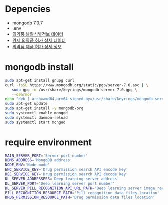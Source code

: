 # Depencies
* mongodb 7.0.7
* .env
* [의약품 낱알식별정보 데이터](https://data.mfds.go.kr/OPCAC01F05?srchSrvcKorNm=%EC%9D%98%EC%95%BD%ED%92%88%20%EB%82%B1%EC%95%8C%EC%8B%9D%EB%B3%84%EC%A0%95%EB%B3%B4%20%EB%8D%B0%EC%9D%B4%ED%84%B0)
* [완제 의약품 허가 상세 데이터](https://data.mfds.go.kr/OPCAC01F05/search?loginCk=false&aplyYn=&taskDivsCd=&srchSrvcKorNm=%EC%99%84%EC%A0%9C+%EC%9D%98%EC%95%BD%ED%92%88+%ED%97%88%EA%B0%80+%EC%83%81%EC%84%B8+%EB%8D%B0%EC%9D%B4%ED%84%B0)
* [의약품 제품 허가 상세 정보](https://www.data.go.kr/data/15095677/openapi.do#/API%20%EB%AA%A9%EB%A1%9D/getDrugPrdtPrmsnDtlInq04)

# mongodb install
```bash
sudo apt-get install gnupg curl
curl -fsSL https://www.mongodb.org/static/pgp/server-7.0.asc | \
   sudo gpg -o /usr/share/keyrings/mongodb-server-7.0.gpg \
   --dearmor
echo "deb [ arch=amd64,arm64 signed-by=/usr/share/keyrings/mongodb-server-7.0.gpg ] https://repo.mongodb.org/apt/ubuntu focal/mongodb-org/7.0 multiverse" | sudo tee /etc/apt/sources.list.d/mongodb-org-7.0.list
sudo apt-get update
sudo apt-get install -y mongodb-org
sudo systemctl enable mongod
sudo systemctl daemon-reload
sudo systemctl start mongod
```

# require environment
```bash
MAIN_SERVER_PORT='Server port number'
DBMS_ADDRESS='MongoDB address'
NODE_ENV='Node mode'
ENC_SERVICE_KEY='Drug permission search API encode key'
DEC_SERVICE_KEY='Drug permission search API decode key'
DL_SERVER_ADDRESSESS='Deep learning server address'
DL_SERVER_PORT='Deep learning server port number'
DL_SERVER_PILL_RECOGNITION_API_URL_PATH='Deep learning server image recognition path'
PILL_RECOGNITION_RESOURCE_PATH='Pill recognition data files location'
DRUG_PERMISSION_RESOURCE_PATH='Drug permission data files location'
```
